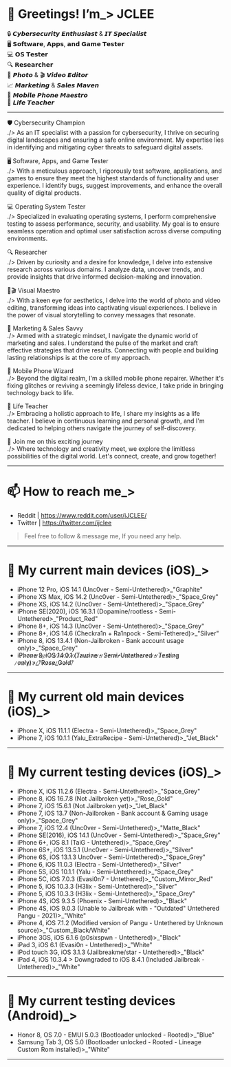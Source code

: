# 👋 Greetings! I’m_> JCLEE

🔒 𝘾𝙮𝙗𝙚𝙧𝙨𝙚𝙘𝙪𝙧𝙞𝙩𝙮 𝙀𝙣𝙩𝙝𝙪𝙨𝙞𝙖𝙨𝙩 & 𝙄𝙏 𝙎𝙥𝙚𝙘𝙞𝙖𝙡𝙞𝙨𝙩                  
🖥️ 𝗦𝗼𝗳𝘁𝘄𝗮𝗿𝗲, 𝗔𝗽𝗽𝘀, 𝗮𝗻𝗱 𝗚𝗮𝗺𝗲 𝗧𝗲𝘀𝘁𝗲𝗿                     
💻 𝗢𝗦 𝗧𝗲𝘀𝘁𝗲𝗿                       
🔍 𝗥𝗲𝘀𝗲𝗮𝗿𝗰𝗵𝗲𝗿                       
📸 𝙋𝙝𝙤𝙩𝙤 & 🎬 𝙑𝙞𝙙𝙚𝙤 𝙀𝙙𝙞𝙩𝙤𝙧                        
📈 𝙈𝙖𝙧𝙠𝙚𝙩𝙞𝙣𝙜 & 𝙎𝙖𝙡𝙚𝙨 𝙈𝙖𝙫𝙚𝙣                        
📱 𝙈𝙤𝙗𝙞𝙡𝙚 𝙋𝙝𝙤𝙣𝙚 𝙈𝙖𝙚𝙨𝙩𝙧𝙤                        
🌱 𝙇𝙞𝙛𝙚 𝙏𝙚𝙖𝙘𝙝𝙚𝙧                       
_____________________________________________________________________________________________________________________________

🛡️ Cybersecurity Champion <br>
./> As an IT specialist with a passion for cybersecurity, I thrive on securing digital landscapes and ensuring a safe online environment. My expertise lies in identifying and mitigating cyber threats to safeguard digital assets.

🖥️ Software, Apps, and Game Tester <br>
./> With a meticulous approach, I rigorously test software, applications, and games to ensure they meet the highest standards of functionality and user experience. I identify bugs, suggest improvements, and enhance the overall quality of digital products.

💻 Operating System Tester <br>
./> Specialized in evaluating operating systems, I perform comprehensive testing to assess performance, security, and usability. My goal is to ensure seamless operation and optimal user satisfaction across diverse computing environments.

🔍 Researcher <br>
./> Driven by curiosity and a desire for knowledge, I delve into extensive research across various domains. I analyze data, uncover trends, and provide insights that drive informed decision-making and innovation.

📸🎬 Visual Maestro <br>
./> With a keen eye for aesthetics, I delve into the world of photo and video editing, transforming ideas into captivating visual experiences. I believe in the power of visual storytelling to convey messages that resonate.

💼 Marketing & Sales Savvy <br>
./> Armed with a strategic mindset, I navigate the dynamic world of marketing and sales. I understand the pulse of the market and craft effective strategies that drive results. Connecting with people and building lasting relationships is at the core of my approach.

🔧 Mobile Phone Wizard <br>
./> Beyond the digital realm, I'm a skilled mobile phone repairer. Whether it's fixing glitches or reviving a seemingly lifeless device, I take pride in bringing technology back to life.

🌱 Life Teacher <br>
./> Embracing a holistic approach to life, I share my insights as a life teacher. I believe in continuous learning and personal growth, and I'm dedicated to helping others navigate the journey of self-discovery.

🤝 Join me on this exciting journey <br>
./> Where technology and creativity meet, we explore the limitless possibilities of the digital world. 
Let's connect, create, and grow together!
_____________________________________________________________________________________________________________________________
# 📫 How to reach me_>
- Reddit  | https://www.reddit.com/user/iJCLEE/
- Twitter | https://twitter.com/ijclee 
> Feel free to follow & message me, If you need any help.
_____________________________________________________________________________________________________________________________
# 📲 My current main devices (iOS)_>
- iPhone 12 Pro, iOS 14.1 (Unc0ver - Semi-Untethered)>_"Graphite"
- iPhone XS Max, iOS 14.2 (Unc0ver - Semi-Untethered)>_"Space_Grey"
- iPhone XS, iOS 14.2 (Unc0ver - Semi-Untethered)>_"Space_Grey"
- iPhone SE(2020), iOS 16.3.1 (Dopamine/rootless - Semi-Untethered>_"Product_Red"
- iPhone 8+, iOS 14.3 (Unc0ver - Semi-Untethered)>_"Space_Grey"
- iPhone 8+, iOS 14.6 (Checkra1n + Ra1npock - Semi-Tethered)>_"Silver" 
- iPhone 8, iOS 13.4.1 (Non-Jailbroken - Bank account usage only)>_"Space_Grey"
- iP̷h̷o̷n̷e̷ ̷8̷,̷ ̷i̷O̷S̷ ̷1̷4̷.̷0̷.̷1̷ ̷(̷T̷a̷u̷r̷i̷n̷e̷ ̷-̷ ̷S̷e̷m̷i̷-̷U̷n̷t̷e̷t̷h̷e̷r̷e̷d̷ ̷-̷ ̷T̷e̷s̷t̷i̷n̷g̷ ̷o̷n̷l̷y̷)̷>̷_̷"̷R̷o̷s̷e̷_̷G̷o̷l̷d̷"̷
_____________________________________________________________________________________________________________________________
# 📴 My current old main devices (iOS)_>
- iPhone X, iOS 11.1.1 (Electra - Semi-Untethered)>_"Space_Grey"
- iPhone 7, iOS 10.1.1 (Yalu_ExtraRecipe - Semi-Untethered)>_"Jet_Black"
_____________________________________________________________________________________________________________________________
# 📳 My current testing devices (iOS)_>
- iPhone X, iOS 11.2.6 (Electra - Semi-Untethered)>_"Space_Grey"
- iPhone 8, iOS 16.7.8 (Not Jailbroken yet)>_"Rose_Gold"
- iPhone 7, iOS 15.6.1 (Not Jailbroken yet)>_"Jet_Black"
- iPhone 7, iOS 13.7 (Non-Jailbroken - Bank account & Gaming usage only)>_"Space_Grey"
- iPhone 7, iOS 12.4 (Unc0ver - Semi-Untethered)>_"Matte_Black"
- iPhone SE(2016), iOS 14.1 (Unc0ver - Semi-Untethered)>_"Space_Grey"
- iPhone 6+, iOS 8.1 (TaiG - Untethered)>_"Space_Grey"
- iPhone 6S+, iOS 13.5.1 (Unc0ver - Semi-Untethered)>_"Silver"
- iPhone 6S, iOS 13.1.3 Unc0ver - Semi-Untethered)>_"Space_Grey"
- iPhone 6, iOS 11.0.3 (Electra - Semi-Untethered)>_"Silver"
- iPhone 5S, iOS 10.1.1 (Yalu - Semi-Untethered)>_"Space_Grey"
- iPhone 5C, iOS 7.0.3 (Evasi0n7 - Untethered)>_"Custom_Mirror_Red"
- iPhone 5, iOS 10.3.3 (H3lix - Semi-Untethered)>_"Silver"
- iPhone 5, iOS 10.3.3 (H3lix - Semi-Untethered)>_"Space_Grey"
- iPhone 4S, iOS 9.3.5 (Phoenix - Semi-Untethered)>_"Black" 
- iPhone 4S, iOS 9.0.3 (Unable to Jailbreak with - "Outdated" Untethered Pangu - 2021)>_"White"
- iPhone 4, iOS 7.1.2 (Modified version of Pangu - Untethered by Unknown source)>_"Custom_Black/White"
- iPhone 3GS, iOS 6.1.6 (p0sixspwn - Untethered)>_"Black"
- iPad 3, iOS 6.1 (Evasi0n - Untethered)>_"White"
- iPod touch 3G, iOS 3.1.3 (Jailbreakme/star - Untethered)>_"Black"
- iPad 4, iOS 10.3.4 > Downgraded to iOS 8.4.1 (Included Jailbreak - Untethered)>_"White"
_____________________________________________________________________________________________________________________________
# 📱 My current testing devices (Android)_>
- Honor 8, OS 7.0 - EMUI 5.0.3 (Bootloader unlocked - Rooted)>_"Blue"
- Samsung Tab 3, OS 5.0 (Bootloader unlocked - Rooted - Lineage Custom Rom installed)>_"White"
_____________________________________________________________________________________________________________________________

